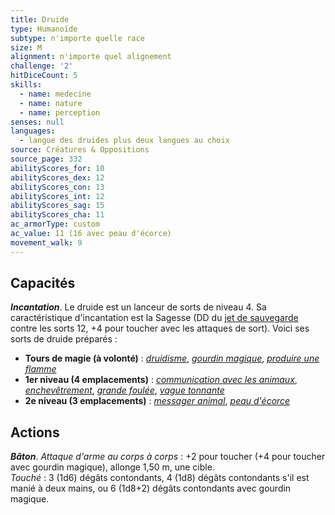 ```yaml
---
title: Druide
type: Humanoïde
subtype: n'importe quelle race
size: M
alignment: n'importe quel alignement
challenge: '2'
hitDiceCount: 5
skills:
  - name: medecine
  - name: nature
  - name: perception
senses: null
languages:
  - langue des druides plus deux langues au choix
source: Créatures & Oppositions
source_page: 332
abilityScores_for: 10
abilityScores_dex: 12
abilityScores_con: 13
abilityScores_int: 12
abilityScores_sag: 15
abilityScores_cha: 11
ac_armorType: custom
ac_value: 11 (16 avec peau d'écorce)
movement_walk: 9
---
```

## Capacités
_**Incantation**_. Le druide est un lanceur de sorts de niveau 4. Sa caractéristique d'incantation est la Sagesse (DD du [jet de sauvegarde](/utiliser-les-caracteristiques/#jets-de-sauvegarde) contre les sorts 12, +4 pour toucher avec les attaques de sort). Voici ses sorts de druide préparés :
* **Tours de magie (à volonté)** : [_druidisme_](/grimoire/druidisme/), [_gourdin magique_](/grimoire/gourdin-magique/), [_produire une flamme_](/grimoire/produire-une-flamme/)
* **1er niveau (4 emplacements)** : [_communication avec les animaux_](/grimoire/communication-avec-les-animaux/), [_enchevêtrement_](/grimoire/enchevetrement/), [_grande foulée_](/grimoire/grande-foulee), [_vague tonnante_](/grimoire/vague-tonnante/)
* **2e niveau (3 emplacements)** : [_messager animal_](/grimoire/messager-animal/), [_peau d'écorce_](/grimoire/peau-d-ecorce/)

## Actions
_**Bâton**_. _Attaque d'arme au corps à corps_ : +2 pour toucher (+4 pour toucher avec gourdin magique), allonge 1,50 m, une cible.  
_Touché_ : 3 (1d6) dégâts contondants, 4 (1d8) dégâts contondants s'il est manié à deux mains, ou 6 (1d8+2) dégâts contondants avec gourdin magique.
